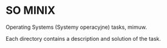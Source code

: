 # SO MINIX

Operating Systems (Systemy operacyjne) tasks, mimuw.

Each directory contains a description and solution of the task.
